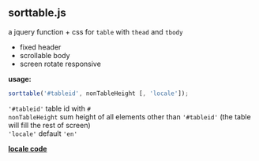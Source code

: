 sorttable.js 
---
a jquery function + css for `table` with `thead` and `tbody`  
- fixed header
- scrollable body
- screen rotate responsive  
  
**usage:**  
```js
sorttable('#tableid', nonTableHeight [, 'locale']);  
 ```
`'#tableid'` table id with `#`  
`nonTableHeight` sum height of all elements other than `'#tableid'` (the table will fill the rest of screen)  
`'locale'` default `'en'`  
  
[**locale code**](https://r12a.github.io/app-subtags/)

